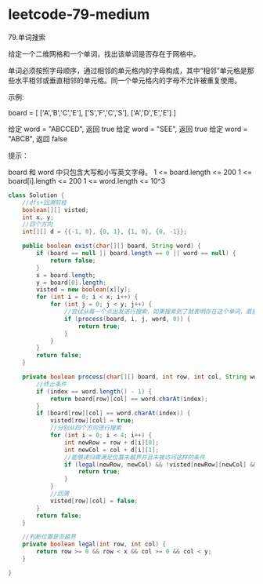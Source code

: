 # leetcode-79-medium

79.单词搜索

给定一个二维网格和一个单词，找出该单词是否存在于网格中。

单词必须按照字母顺序，通过相邻的单元格内的字母构成，其中“相邻”单元格是那些水平相邻或垂直相邻的单元格。同一个单元格内的字母不允许被重复使用。

 

示例:

board =
[
  ['A','B','C','E'],
  ['S','F','C','S'],
  ['A','D','E','E']
]

给定 word = "ABCCED", 返回 true
给定 word = "SEE", 返回 true
给定 word = "ABCB", 返回 false


提示：

board 和 word 中只包含大写和小写英文字母。
1 <= board.length <= 200
1 <= board[i].length <= 200
1 <= word.length <= 10^3

```java
class Solution {
    //dfs+回溯剪枝
    boolean[][] visted;
    int x, y;
    //四个方向
    int[][] d = {{-1, 0}, {0, 1}, {1, 0}, {0, -1}};

    public boolean exist(char[][] board, String word) {
        if (board == null || board.length == 0 || word == null) {
            return false;
        }
        x = board.length;
        y = board[0].length;
        visted = new boolean[x][y];
        for (int i = 0; i < x; i++) {
            for (int j = 0; j < y; j++) {
                //尝试从每一个点出发进行搜索，如果搜索到了就表明存在这个单词，直接返回true
                if (process(board, i, j, word, 0)) {
                    return true;
                }
            }
        }
        return false;
    }

    private boolean process(char[][] board, int row, int col, String word, int index) {
        //终止条件
        if (index == word.length() - 1) {
            return board[row][col] == word.charAt(index);
        }
        if (board[row][col] == word.charAt(index)) {
            visted[row][col] = true;
            //分别从四个方向进行搜索
            for (int i = 0; i < 4; i++) {
                int newRow = row + d[i][0];
                int newCol = col + d[i][1];
                //能够递归需满足位置未越界并且未被访问这样的条件
                if (legal(newRow, newCol) && !visted[newRow][newCol] && process(board, newRow, newCol, word, index + 1)) {
                    return true;
                }
            }
            //回溯
            visted[row][col] = false;
        }
        return false;
    }

    //判断位置是否越界
    private boolean legal(int row, int col) {
        return row >= 0 && row < x && col >= 0 && col < y;
    }

}
```

